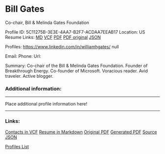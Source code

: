 # Bill Gates

Co-chair, Bill & Melinda Gates Foundation

Profile ID: 5C11275B-3E3E-4AA7-B2F7-ACDAA7EEAB17
Location: US
Resume Links: [MD](Bill_Gates.md)  [VCF](Bill_Gates.vcf)  [PDF](Bill_Gates.pdf)  [PDF original](Bill_Gates.original.pdf)  [JSON](Bill_Gates.json)

Profiles:
https://www.linkedin.com/in/williamhgates/
null

Email: <a href='mailto:'></a>
Phone: 
Url: 

Summary:
Co-chair of the Bill & Melinda Gates Foundation. Founder of Breakthrough Energy. Co-founder of Microsoft. Voracious reader. Avid traveler. Active blogger.

### Additional information:
----

Place additional profile information here!

----
### Links:
[Contacts in VCF](Bill_Gates.vcf)
[Resume in Markdown](Bill_Gates.md)
[Original PDF](Bill_Gates.original.pdf)
[Generated PDF](Bill_Gates.pdf)
[Source JSON](Bill_Gates.json)

[Profiles List](../profiles.md)
